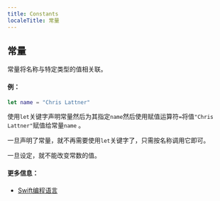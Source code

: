```yaml
---
title: Constants
localeTitle: 常量
---
```

## 常量

常量将名称与特定类型的值相关联。

#### 例：

```swift
let name = "Chris Lattner" 
```

使用`let`关键字声明常量然后为其指定`name`然后使用赋值运算符`=`将值`"Chris Lattner"`赋值给常量`name` 。

一旦声明了常量，就不再需要使用`let`关键字了，只需按名称调用它即可。

一旦设定，就不能改变常数的值。

#### 更多信息：

*   [Swift编程语言](https://docs.swift.org/swift-book/LanguageGuide/TheBasics.html#ID310)